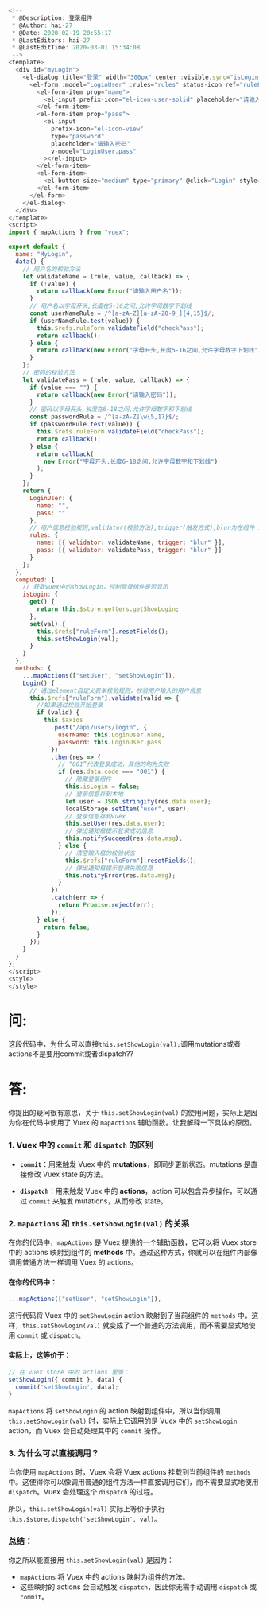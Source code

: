 ```js
<!--
 * @Description: 登录组件
 * @Author: hai-27
 * @Date: 2020-02-19 20:55:17
 * @LastEditors: hai-27
 * @LastEditTime: 2020-03-01 15:34:08
 -->
<template>
  <div id="myLogin">
    <el-dialog title="登录" width="300px" center :visible.sync="isLogin">
      <el-form :model="LoginUser" :rules="rules" status-icon ref="ruleForm" class="demo-ruleForm">
        <el-form-item prop="name">
          <el-input prefix-icon="el-icon-user-solid" placeholder="请输入账号" v-model="LoginUser.name"></el-input>
        </el-form-item>
        <el-form-item prop="pass">
          <el-input
            prefix-icon="el-icon-view"
            type="password"
            placeholder="请输入密码"
            v-model="LoginUser.pass"
          ></el-input>
        </el-form-item>
        <el-form-item>
          <el-button size="medium" type="primary" @click="Login" style="width:100%;">登录</el-button>
        </el-form-item>
      </el-form>
    </el-dialog>
  </div>
</template>
<script>
import { mapActions } from "vuex";

export default {
  name: "MyLogin",
  data() {
    // 用户名的校验方法
    let validateName = (rule, value, callback) => {
      if (!value) {
        return callback(new Error("请输入用户名"));
      }
      // 用户名以字母开头,长度在5-16之间,允许字母数字下划线
      const userNameRule = /^[a-zA-Z][a-zA-Z0-9_]{4,15}$/;
      if (userNameRule.test(value)) {
        this.$refs.ruleForm.validateField("checkPass");
        return callback();
      } else {
        return callback(new Error("字母开头,长度5-16之间,允许字母数字下划线"));
      }
    };
    // 密码的校验方法
    let validatePass = (rule, value, callback) => {
      if (value === "") {
        return callback(new Error("请输入密码"));
      }
      // 密码以字母开头,长度在6-18之间,允许字母数字和下划线
      const passwordRule = /^[a-zA-Z]\w{5,17}$/;
      if (passwordRule.test(value)) {
        this.$refs.ruleForm.validateField("checkPass");
        return callback();
      } else {
        return callback(
          new Error("字母开头,长度6-18之间,允许字母数字和下划线")
        );
      }
    };
    return {
      LoginUser: {
        name: "",
        pass: ""
      },
      // 用户信息校验规则,validator(校验方法),trigger(触发方式),blur为在组件 Input 失去焦点时触发
      rules: {
        name: [{ validator: validateName, trigger: "blur" }],
        pass: [{ validator: validatePass, trigger: "blur" }]
      }
    };
  },
  computed: {
    // 获取vuex中的showLogin，控制登录组件是否显示
    isLogin: {
      get() {
        return this.$store.getters.getShowLogin;
      },
      set(val) {
        this.$refs["ruleForm"].resetFields();
        this.setShowLogin(val);
      }
    }
  },
  methods: {
    ...mapActions(["setUser", "setShowLogin"]),
    Login() {
      // 通过element自定义表单校验规则，校验用户输入的用户信息
      this.$refs["ruleForm"].validate(valid => {
        //如果通过校验开始登录
        if (valid) {
          this.$axios
            .post("/api/users/login", {
              userName: this.LoginUser.name,
              password: this.LoginUser.pass
            })
            .then(res => {
              // “001”代表登录成功，其他的均为失败
              if (res.data.code === "001") {
                // 隐藏登录组件
                this.isLogin = false;
                // 登录信息存到本地
                let user = JSON.stringify(res.data.user);
                localStorage.setItem("user", user);
                // 登录信息存到vuex
                this.setUser(res.data.user);
                // 弹出通知框提示登录成功信息
                this.notifySucceed(res.data.msg);
              } else {
                // 清空输入框的校验状态
                this.$refs["ruleForm"].resetFields();
                // 弹出通知框提示登录失败信息
                this.notifyError(res.data.msg);
              }
            })
            .catch(err => {
              return Promise.reject(err);
            });
        } else {
          return false;
        }
      });
    }
  }
};
</script>
<style>
</style>
```

# 问:

这段代码中，为什么可以直接`this.setShowLogin(val);`调用mutations或者actions不是要用commit或者dispatch??

# 答:

你提出的疑问很有意思，关于 `this.setShowLogin(val)` 的使用问题，实际上是因为你在代码中使用了 Vuex 的 `mapActions` 辅助函数。让我解释一下具体的原因。

### 1. Vuex 中的 `commit` 和 `dispatch` 的区别

- **`commit`**：用来触发 Vuex 中的 **mutations**，即同步更新状态。mutations 是直接修改 Vuex state 的方法。
  
- **`dispatch`**：用来触发 Vuex 中的 **actions**，action 可以包含异步操作，可以通过 `commit` 来触发 mutations，从而修改 state。

### 2. `mapActions` 和 `this.setShowLogin(val)` 的关系

在你的代码中，`mapActions` 是 Vuex 提供的一个辅助函数，它可以将 Vuex store 中的 actions 映射到组件的 **methods** 中。通过这种方式，你就可以在组件内部像调用普通方法一样调用 Vuex 的 actions。

#### 在你的代码中：
```javascript
...mapActions(["setUser", "setShowLogin"]),
```

这行代码将 Vuex 中的 `setShowLogin` action 映射到了当前组件的 `methods` 中。这样，`this.setShowLogin(val)` 就变成了一个普通的方法调用，而不需要显式地使用 `commit` 或 `dispatch`。

#### 实际上，这等价于：

```javascript
// 在 vuex store 中的 actions 里面：
setShowLogin({ commit }, data) {
  commit('setShowLogin', data);
}
```

`mapActions` 将 `setShowLogin` 的 action 映射到组件中，所以当你调用 `this.setShowLogin(val)` 时，实际上它调用的是 Vuex 中的 `setShowLogin` action，而 Vuex 会自动处理其中的 `commit` 操作。

### 3. 为什么可以直接调用？

当你使用 `mapActions` 时，Vuex 会将 Vuex actions 挂载到当前组件的 `methods` 中。这使得你可以像调用普通的组件方法一样直接调用它们，而不需要显式地使用 `dispatch`。Vuex 会处理这个 `dispatch` 的过程。

所以，`this.setShowLogin(val)` 实际上等价于执行 `this.$store.dispatch('setShowLogin', val)`。

### 总结：
你之所以能直接用 `this.setShowLogin(val)` 是因为：

- `mapActions` 将 Vuex 中的 actions 映射为组件的方法。
- 这些映射的 actions 会自动触发 `dispatch`，因此你无需手动调用 `dispatch` 或 `commit`。


